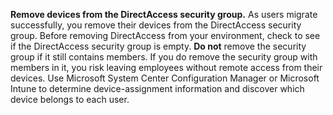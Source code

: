 **Remove devices from the DirectAccess security group.** As users migrate successfully, you remove their devices from the DirectAccess security group. Before removing DirectAccess from your environment, check to see if the DirectAccess security group is empty. **Do not** remove the security group if it still contains members. If you do remove the security group with members in it, you risk leaving employees without remote access from their devices. Use Microsoft System Center Configuration Manager or Microsoft Intune to determine device-assignment information and discover which device belongs to each user. 